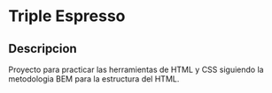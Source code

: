 # Triple Espresso

## Descripcion

Proyecto para practicar las herramientas de HTML y CSS siguiendo la metodologia BEM para la estructura del HTML.
